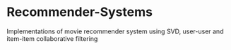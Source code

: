 # Recommender-Systems
Implementations of movie recommender system using SVD, user-user and item-item collaborative filtering 
